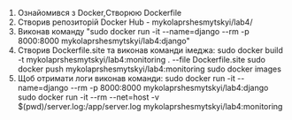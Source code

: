 1. Ознайомився з Docker,Створюю Dockerfile
2. Створив репозиторій Docker Hub - mykolaprshesmytskyi/lab4/
3. Виконав команду "sudo docker run -it --name=django --rm -p 8000:8000 mykolaprshesmytskyi/lab4:django"
4. Створив Dockerfile.site та виконав команди імеджа:
sudo docker build -t mykolaprshesmytskyi/lab4:monitoring . --file Dockerfile.site
sudo docker push mykolaprshesmytskyi/lab4:monitoring
sudo docker images
6. Щоб отримати логи виконав команди:
sudo docker run -it --name=django --rm -p 8000:8000 mykolaprshesmytskyi/lab4:django
sudo docker run -it --rm --net=host -v $(pwd)/server.log:/app/server.log mykolaprshesmytskyi/lab4:monitoring
